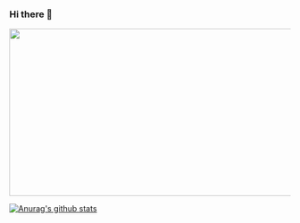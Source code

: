 ### Hi there 👋

<a href="https://github.com/devxb/gitanimals">
<img
  src="https://render.gitanimals.org/farms/whatchang"
  width="600"
  height="300"
/>
</a>


<!--
**whatchang/whatchang** is a ✨ _special_ ✨ repository because its `README.md` (this file) appears on your GitHub profile.

Here are some ideas to get you started:

- 🔭 I’m currently working on ...
- 🌱 I’m currently learning ...
- 👯 I’m looking to collaborate on ...
- 🤔 I’m looking for help with ...
- 💬 Ask me about ...
- 📫 How to reach me: ...
- 😄 Pronouns: ...
- ⚡ Fun fact: ...
-->

 [![Anurag's github stats](https://github-readme-stats.vercel.app/api?username=whatchang)](https://github.com/anuraghazra/github-readme-stats)
